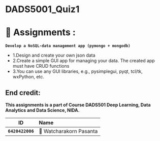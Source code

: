 # DADS5001_Quiz1

# 🚩 Assignments : 
**`Develop a NoSQL-data management app (pymongo + mongodb)`**<br>
* 1.Design and create your own json data
* 2.Create a simple GUI app for managing your data. The created app must have CRUD functions
* 3.You can use any GUI libraries, e.g., pysimplegui, pyqt, tcl/tk, wxPython, etc.

## End credit: 
**This assignments is a part of Course DADS501 Deep Learning, Data Analytics and Data Science, NIDA.**

|ID|Name |
| ------ |:------|
| **`6420422006`**  | 👦 Watcharakorn Pasanta  |
